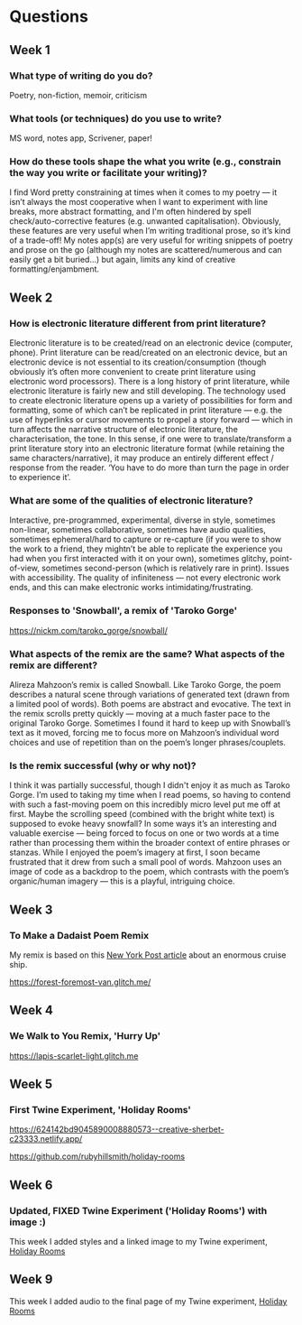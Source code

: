 # Questions

## Week 1

### What type of writing do you do?
Poetry, non-fiction, memoir, criticism

### What tools (or techniques) do you use to write?
MS word, notes app, Scrivener, paper!

### How do these tools shape the what you write (e.g., constrain the way you write or facilitate your writing)?
I find Word pretty constraining at times when it comes to my poetry — it isn’t always the most cooperative when I want to experiment with line breaks, more abstract formatting, and I'm often hindered by spell check/auto-corrective features (e.g. unwanted capitalisation). Obviously, these features are very useful when I’m writing traditional prose, so it’s kind of a trade-off! My notes app(s) are very useful for writing snippets of poetry and prose on the go (although my notes are scattered/numerous and can easily get a bit buried…) but again, limits any kind of creative formatting/enjambment. 

## Week 2

### How is electronic literature different from print literature? 

Electronic literature is to be created/read on an electronic device (computer, phone). Print literature can be read/created on an electronic device, but an electronic device is not essential to its creation/consumption (though obviously it’s often more convenient to create print literature using electronic word processors). There is a long history of print literature, while electronic literature is fairly new and still developing. The technology used to create electronic literature opens up a variety of possibilities for form and formatting, some of which can’t be replicated in print literature — e.g. the use of hyperlinks or cursor movements to propel a story forward — which in turn affects the narrative structure of electronic literature, the characterisation, the tone. In this sense, if one were to translate/transform a print literature story into an electronic literature format (while retaining the same characters/narrative), it may produce an entirely different effect / response from the reader. ‘You have to do more than turn the page in order to experience it’. 

### What are some of the qualities of electronic literature? 

Interactive, pre-programmed, experimental, diverse in style, sometimes non-linear, sometimes collaborative, sometimes have audio qualities, sometimes ephemeral/hard to capture or re-capture (if you were to show the work to a friend, they mightn’t be able to replicate the experience you had when you first interacted with it on your own), sometimes glitchy, point-of-view, sometimes second-person (which is relatively rare in print). Issues with accessibility. The quality of infiniteness — not every electronic work ends, and this can make electronic works intimidating/frustrating. 

### Responses to 'Snowball', a remix of 'Taroko Gorge'

https://nickm.com/taroko_gorge/snowball/

### What aspects of the remix are the same? What aspects of the remix are different?

Alireza Mahzoon’s remix is called Snowball. Like Taroko Gorge, the poem describes a natural scene through variations of generated text (drawn from a limited pool of words). Both poems are abstract and evocative. The text in the remix scrolls pretty quickly — moving at a much faster pace to the original Taroko Gorge. Sometimes I found it hard to keep up with Snowball’s text as it moved, forcing me to focus more on Mahzoon’s individual word choices and use of repetition than on the poem’s longer phrases/couplets. 

### Is the remix successful (why or why not)?

I think it was partially successful, though I didn't enjoy it as much as Taroko Gorge. I’m used to taking my time when I read poems, so having to contend with such a fast-moving poem on this incredibly micro level put me off at first. Maybe the scrolling speed (combined with the bright white text) is supposed to evoke heavy snowfall? In some ways it’s an interesting and valuable exercise — being forced to focus on one or two words at a time rather than processing them within the broader context of entire phrases or stanzas. While I enjoyed the poem’s imagery at first, I soon became frustrated that it drew from such a small pool of words. Mahzoon uses an image of code as a backdrop to the poem, which contrasts with the poem’s organic/human imagery — this is a playful, intriguing choice. 

## Week 3

### To Make a Dadaist Poem Remix

My remix is based on this [New York Post article](https://nypost.com/2022/03/06/wonder-of-the-seas-cruise-ship-sets-sail-for-first-time/) about an enormous cruise ship.

https://forest-foremost-van.glitch.me/

## Week 4

### We Walk to You Remix, 'Hurry Up'

https://lapis-scarlet-light.glitch.me

## Week 5

### First Twine Experiment, 'Holiday Rooms'

https://624142bd9045890008880573--creative-sherbet-c23333.netlify.app/

https://github.com/rubyhillsmith/holiday-rooms

## Week 6

### Updated, FIXED Twine Experiment ('Holiday Rooms') with image :)

This week I added styles and a linked image to my Twine experiment, [Holiday Rooms](https://unique-capybara-c87415.netlify.app/)

## Week 9

This week I added audio to the final page of my Twine experiment, [Holiday Rooms](https://unique-capybara-c87415.netlify.app/)

